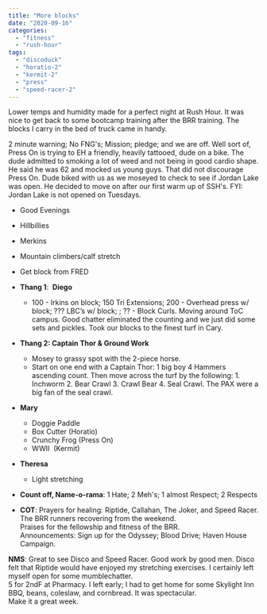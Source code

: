 ```yaml
---
title: "More blocks"
date: "2020-09-16"
categories: 
  - "fitness"
  - "rush-hour"
tags: 
  - "discoduck"
  - "horatio-2"
  - "kermit-2"
  - "press"
  - "speed-racer-2"
---
```


Lower temps and humidity made for a perfect night at Rush Hour. It was nice to get back to some bootcamp training after the BRR training. The blocks I carry in the bed of truck came in handy.

2 minute warning; No FNG's; Mission; pledge; and we are off. Well sort of, Press On is trying to EH a friendly, heavily tattooed, dude on a bike. The dude admitted to smoking a lot of weed and not being in good cardio shape. He said he was 62 and mocked us young guys. That did not discourage Press On. Dude biked with us as we moseyed to check to see if Jordan Lake was open. He decided to move on after our first warm up of SSH's. FYI: Jordan Lake is not opened on Tuesdays.

- Good Evenings
- Hillbillies
- Merkins
- Mountain climbers/calf stretch
- Get block from FRED

- **Thang 1**:  **Diego**  
    - 100 - Irkins on block; 150 Tri Extensions; 200 - Overhead press w/ block; ??? LBC’s w/ block; ; ?? - Block Curls. Moving around ToC campus. Good chatter eliminated the counting and we just did some sets and pickles. Took our blocks to the finest turf in Cary.

- **Thang 2: Captain Thor & Ground Work**
    - Mosey to grassy spot with the 2-piece horse. 
    - Start on one end with a Captain Thor: 1 big boy 4 Hammers ascending count. Then move across the turf by the following: 1. Inchworm 2. Bear Crawl 3. Crawl Bear 4. Seal Crawl. The PAX were a big fan of the seal crawl.

- **Mary**
    - Doggie Paddle
    - Box Cutter (Horatio)
    - Crunchy Frog (Press On)
    - WWII  (Kermit)

- **Theresa**
    - Light stretching

- **Count off, Name-o-rama**: 1 Hate; 2 Meh's; 1 almost Respect; 2 Respects
- **COT**: Prayers for healing: Riptide, Callahan, The Joker, and Speed Racer. The BRR runners recovering from the weekend.  
    Praises for the fellowship and fitness of the BRR.  
    Announcements: Sign up for the Odyssey; Blood Drive; Haven House Campaign.

**NMS**: Great to see Disco and Speed Racer. Good work by good men. Disco felt that Riptide would have enjoyed my stretching exercises. I certainly left myself open for some mumblechatter.  
5 for 2ndF at Pharmacy. I left early; I had to get home for some Skylight Inn BBQ, beans, coleslaw, and cornbread. It was spectacular.  
Make it a great week.
